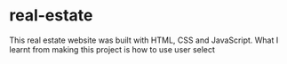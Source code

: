 # real-estate

This real estate website was built with HTML, CSS and JavaScript.
What I learnt from making this project is how to use user select